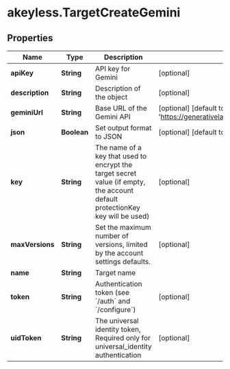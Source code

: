 # akeyless.TargetCreateGemini

## Properties

Name | Type | Description | Notes
------------ | ------------- | ------------- | -------------
**apiKey** | **String** | API key for Gemini | [optional] 
**description** | **String** | Description of the object | [optional] 
**geminiUrl** | **String** | Base URL of the Gemini API | [optional] [default to &#39;https://generativelanguage.googleapis.com&#39;]
**json** | **Boolean** | Set output format to JSON | [optional] [default to false]
**key** | **String** | The name of a key that used to encrypt the target secret value (if empty, the account default protectionKey key will be used) | [optional] 
**maxVersions** | **String** | Set the maximum number of versions, limited by the account settings defaults. | [optional] 
**name** | **String** | Target name | 
**token** | **String** | Authentication token (see &#x60;/auth&#x60; and &#x60;/configure&#x60;) | [optional] 
**uidToken** | **String** | The universal identity token, Required only for universal_identity authentication | [optional] 


